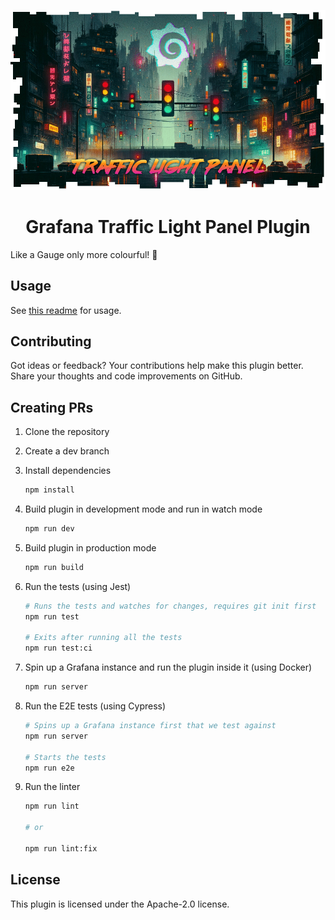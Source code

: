 <p align="center">
<img src="./docs/heywesty-traffic-lights.gif" />
</p>

<h1 align="center">Grafana Traffic Light Panel Plugin</h1>

Like a Gauge only more colourful! 🚦

## Usage

See [this readme](./src/README.md) for usage.

## Contributing

Got ideas or feedback? Your contributions help make this plugin better. Share your thoughts and code improvements on GitHub.

## Creating PRs

1. Clone the repository
2. Create a dev branch

3. Install dependencies

   ```bash
   npm install
   ```

4. Build plugin in development mode and run in watch mode

   ```bash
   npm run dev
   ```

5. Build plugin in production mode

   ```bash
   npm run build
   ```

6. Run the tests (using Jest)

   ```bash
   # Runs the tests and watches for changes, requires git init first
   npm run test

   # Exits after running all the tests
   npm run test:ci
   ```

7. Spin up a Grafana instance and run the plugin inside it (using Docker)

   ```bash
   npm run server
   ```

8. Run the E2E tests (using Cypress)

   ```bash
   # Spins up a Grafana instance first that we test against
   npm run server

   # Starts the tests
   npm run e2e
   ```

9. Run the linter

   ```bash
   npm run lint

   # or

   npm run lint:fix
   ```

## License

This plugin is licensed under the Apache-2.0 license.
